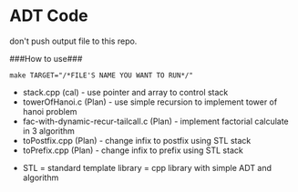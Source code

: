 # ADT Code

don't push output file to this repo.

###How to use###
````
make TARGET="/*FILE'S NAME YOU WANT TO RUN*/"
````

- stack.cpp (cal) - use pointer and array to control stack
- towerOfHanoi.c (Plan) - use simple recursion to implement tower of hanoi problem
- fac-with-dynamic-recur-tailcall.c (Plan) - implement factorial calculate in 3 algorithm
- toPostfix.cpp (Plan) - change infix to postfix using  STL stack
- toPrefix.cpp (Plan) - change infix to prefix using STL stack

* STL	= standard template library
		= cpp library with simple ADT and algorithm
